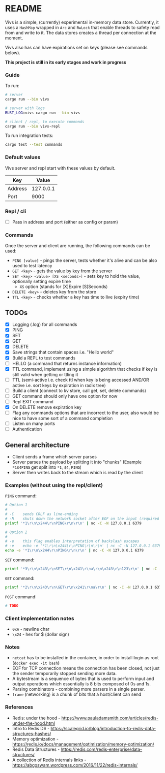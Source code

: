 # README

Vivs is a simple, (currently) experimental in-memory data store. Currently, it uses a `HashMap` wrapped in `Arc` and `RwLock` that enable threads to safety read from and write to it. The data stores creates a thread per connection at the moment.

Vivs also has can have expirations set on keys (please see commands below).

**This project is still in its early stages and work in progress**

### Guide

To run:

```sh
# server
cargo run --bin vivs

# server with logs
RUST_LOG=vivs cargo run --bin vivs

# client / repl, to execute commands
cargo run --bin vivs-repl
```

To run integration tests:

```sh
cargo test --test commands
```

### Default values

Vivs server and repl start with these values by default.

| Key | Value |
|------|---------|
| Address | 127.0.0.1 |
| Port | 9000 |

### Repl / cli

- [ ] Pass in address and port (either as config or param)

### Commands

Once the server and client are running, the following commands can be used:

- `PING [value]` - pings the server, tests whether it's alive and can be also used to test latency
- `GET <key>` - gets the value by key from the server
- `SET <key> <value> [XS <seconds>]` - sets key to hold the value, optionally setting expire time
    - `XS` option (stands for [X]Expire [S]Seconds)
- `DELETE <key>` - deletes key from the store
- `TTL <key>` - checks whether a key has time to live (expiry time)

## TODOs

- [x] Logging (.log) for all commands
- [x] PING
- [x] SET
- [x] GET
- [x] DELETE
- [x] Save strings that contain spaces i.e. "Hello world"
- [x] Build a REPL to test commands
- [ ] HELLO (a command that returns instance information)
- [X] TTL command, implement using a simple algorithm that checks if key is still valid when getting or ttling it
- [ ] TTL (semi-active i.e. check ttl when key is being accessed AND/OR active i.e. sort keys by expiration in radix tree)
- [ ] Build a client (connect to kv store, call get, set, delete commands)
- [ ] GET command should only have one option for now
- [ ] Repl EXIT command
- [X] On DELETE remove expiration key
- [ ] Flag any commands options that are incorrect to the user, also would be nice to have some sort of a command completion
- [ ] Listen on many ports
- [ ] Authentication

## General architecture

- Client sends a frame which server parses
- Server parses the payload by splitting it into "chunks" (Example `*1$4PING` get split into `*1`, `$4`, `PING`)
- Server then writes back to the stream which is read by the client

### Examples (without using the repl/client)

`PING` command:

```sh
# Option 1
# 
# -C    sends CRLF as line-ending
# -N    shuts down the network socket after EOF on the input (required by some servers to finish work) 
printf '*1\r\n\x244\r\nPING\r\n\r\n' | nc -C -N 127.0.0.1 6379

# Option 2
#
# -e    this flag enables interpretation of backslash escapes
# -e    echo -e '*1\r\n\x244\r\nPING\r\n\r\n' | nc -C -N 127.0.0.1 6379
echo -e '*1\r\n\x244\r\nPING\r\n\r\n' | nc -C -N 127.0.0.1 6379
```

`SET` command:

```sh
printf '*3\r\n\x243\r\nSET\r\n\x241\r\na\r\n\x243\r\n123\r\n' | nc -C -N 127.0.0.1 6379
```

`GET` command:

```sh
printf '*2\r\n\x243\r\n\GET\r\n\x241\r\na\r\n' | nc -C -N 127.0.0.1 6379
```

`POST` command

```sh
# TODO
```

### Client implementation notes

- `0xA` - newline char
- `\x24` - hex for $ (dollar sign)

### Notes

- `netcat` has to be installed in the container, in order to install login as root (`docker exec -it bash`)
- EOF for TCP connection means the connection has been closed, not just the sender temporarily stopped sending more data.
- A bytestream is a sequence of bytes that is used to perform input and output operations which essentially is 8 bits composed of 0s and 1s.
- Parsing combinators - combining more parsers in a single parser.
- `frame` (networking) is a chunk of bits that a host/client can send

### References

- Redis: under the hood - https://www.pauladamsmith.com/articles/redis-under-the-hood.html
- Intro to Redis DS - https://scalegrid.io/blog/introduction-to-redis-data-structures-hashes/
- Memory optimization - https://redis.io/docs/management/optimization/memory-optimization/
- Redis Data Structures - https://redis.com/redis-enterprise/data-structures/
- A collection of Redis internals links - https://abgoswam.wordpress.com/2016/11/22/redis-internals/
